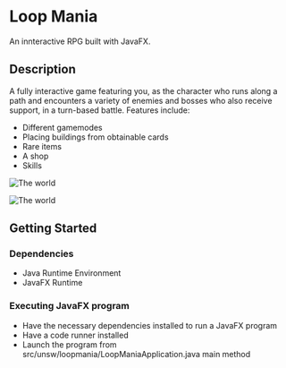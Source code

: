 # Loop Mania

An innteractive RPG built with JavaFX.

## Description

A fully interactive game featuring you, as the character who runs along a path and encounters a variety of enemies and bosses who also receive support, in a turn-based battle. Features include:
- Different gamemodes
- Placing buildings from obtainable cards
- Rare items
- A shop
- Skills

![The world](https://github.com/Zulinlo/loopmania/blob/master/world.PNG?raw=true)

![The world](https://github.com/Zulinlo/loopmania/blob/master/unsw/loopmania/src/images/world.PNG?raw=true)


## Getting Started

### Dependencies

* Java Runtime Environment
* JavaFX Runtime

### Executing JavaFX program

* Have the necessary dependencies installed to run a JavaFX program
* Have a code runner installed
* Launch the program from src/unsw/loopmania/LoopManiaApplication.java main method
